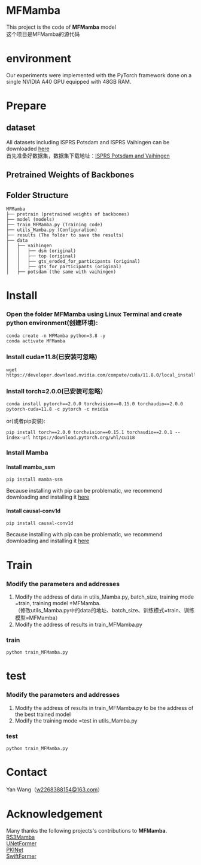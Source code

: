 # MFMamba
This project is the code of **MFMamba** model  
这个项目是MFMamba的源代码
# environment
Our experiments were implemented with the PyTorch framework done on a single NVIDIA A40 GPU equipped with 48GB RAM.  

# Prepare
## dataset 
All datasets including ISPRS Potsdam and ISPRS Vaihingen can be downloaded [here](https://www.isprs.org/education/benchmarks/UrbanSemLab/default.aspx)  
首先准备好数据集，数据集下载地址：[ISPRS Potsdam and Vaihingen](https://www.isprs.org/education/benchmarks/UrbanSemLab/default.aspx)  
## Pretrained Weights of Backbones 

## Folder Structure
```
MFMamba
├── pretrain (pretrained weights of backbones)
├── model (models)
├── train_MFMamba.py (Training code)
├── utils_Mamba.py (Configuration)
├── results (The folder to save the results)
├── data
│   ├── vaihingen
│   │   ├── dsm (original)
│   │   ├── top (original)
│   │   ├── gts_eroded_for_participants (original)
│   │   ├── gts_for_participants (original)
│   ├── potsdam (the same with vaihingen)
```
# Install
### Open the folder MFMamba using Linux Terminal and create python environment(创建环境):
```
conda create -n MFMamba python=3.8 -y
conda activate MFMamba
```
### Install cuda=11.8(已安装可忽略)
```
wget https://developer.download.nvidia.com/compute/cuda/11.8.0/local_installers/cuda_11.8.0_520.61.05_linux.run
```
### Install torch=2.0.0(已安装可忽略）
```
conda install pytorch==2.0.0 torchvision==0.15.0 torchaudio==2.0.0 pytorch-cuda=11.8 -c pytorch -c nvidia
```
or(或者pip安装):
```
pip install torch==2.0.0 torchvision==0.15.1 torchaudio==2.0.1 --index-url https://download.pytorch.org/whl/cu118 
```
### Install Mamba
#### Install mamba_ssm
```
pip install mamba-ssm
```
Because installing with pip can be problematic, we recommend downloading and installing it [here](https://github.com/state-spaces/mamba/releases)
#### Install causal-conv1d
```
pip install causal-conv1d
```
Because installing with pip can be problematic, we recommend downloading and installing it [here](https://github.com/Dao-AILab/causal-conv1d/releases)
# Train 
### Modify the parameters and addresses
1. Modify the address of data in utils_Mamba.py, batch_size, training mode =train, training model =MFMamba.  
（修改utils_Mamba.py中的data的地址、batch_size、训练模式=train、训练模型=MFMamba）  
2. Modify the address of results in train_MFMamba.py
### train
```
python train_MFMamba.py
``` 
# test
### Modify the parameters and addresses
1. Modify the address of results in train_MFMamba.py to be the address of the best trained model  
2. Modify the training mode =test in utils_Mamba.py
### test
```
python train_MFMamba.py
```
# Contact
Yan Wang（w2268388154@163.com）
# Acknowledgement
Many thanks the following projects's contributions to **MFMamba**.  
[RS3Mamba](https://github.com/sstary/SSRS)  
[UNetFormer](https://github.com/WangLibo1995/GeoSeg)  
[PKINet](https://github.com/NUST-Machine-Intelligence-Laboratory/PKINet)  
[SwiftFormer](https://github.com/Amshaker/SwiftFormer)  
